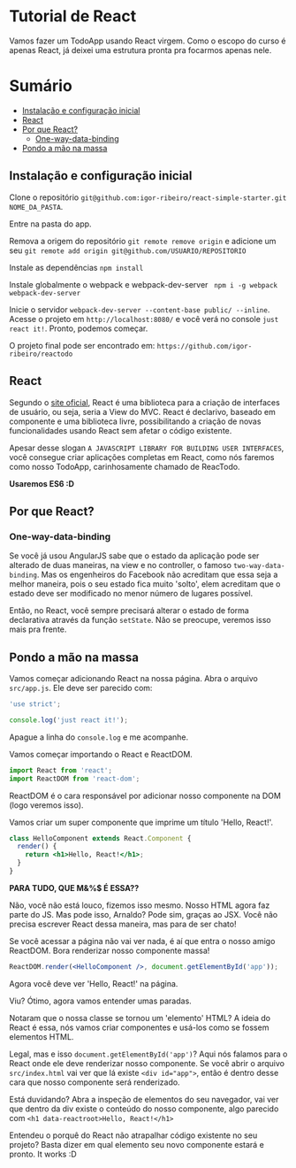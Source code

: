 # Tutorial de React

Vamos fazer um TodoApp usando React virgem. Como o escopo do curso é apenas React, já deixei uma estrutura pronta pra focarmos apenas nele.

# Sumário
- [Instalação e configuração inicial](#instalação-e-configuração-inicial)
- [React](#react)
- [Por que React?](#por-que-react)
  - [One-way-data-binding](#one-way-data-binding)
- [Pondo a mão na massa](#pondo-a-mão-na-massa)

## Instalação e configuração inicial
Clone o repositório ```git@github.com:igor-ribeiro/react-simple-starter.git NOME_DA_PASTA```.

Entre na pasta do app.

Remova a origem do repositório ```git remote remove origin``` e adicione um seu ```git remote add origin git@github.com/USUARIO/REPOSITORIO```

Instale as dependências ```npm install```

Instale globalmente o webpack e webpack-dev-server ``` npm i -g webpack webpack-dev-server```

Inicie o servidor ```webpack-dev-server --content-base public/ --inline```. Acesse o projeto em ```http://localhost:8080/``` e você verá no console ```just react it!```. Pronto, podemos começar.

O projeto final pode ser encontrado em: ```https://github.com/igor-ribeiro/reactodo```

## React

Segundo o [site oficial](https://facebook.github.io/react/), React é uma biblioteca para a criação de interfaces de usuário, ou seja, seria a View do MVC. React é declarivo, baseado em componente e uma biblioteca livre, possibilitando a criação de novas funcionalidades usando React sem afetar o código existente.

Apesar desse slogan ```A JAVASCRIPT LIBRARY FOR BUILDING USER INTERFACES```, você consegue criar aplicações completas em React, como nós faremos como nosso TodoApp, carinhosamente chamado de ReacTodo.

**Usaremos ES6 :D**

## Por que React?

### One-way-data-binding

Se você já usou AngularJS sabe que o estado da aplicação pode ser alterado de duas maneiras, na view e no controller, o famoso ```two-way-data-binding```. Mas os engenheiros do Facebook não acreditam que essa seja a melhor maneira, pois o seu estado fica muito 'solto', elem acreditam que o estado deve ser modificado no menor número de lugares possível.

Então, no React, você sempre precisará alterar o estado de forma declarativa através da função ```setState```. Não se preocupe, veremos isso mais pra frente.

## Pondo a mão na massa

Vamos começar adicionando React na nossa página. Abra o arquivo ```src/app.js```. Ele deve ser parecido com:

```jsx
'use strict';

console.log('just react it!');
```
Apague a linha do ```console.log``` e me acompanhe.

Vamos começar importando o React e ReactDOM.

```js
import React from 'react';
import ReactDOM from 'react-dom';
```

ReactDOM é o cara responsável por adicionar nosso componente na DOM (logo veremos isso).

Vamos criar um super componente que imprime um título 'Hello, React!'.

```jsx
class HelloComponent extends React.Component {
  render() {
    return <h1>Hello, React!</h1>;
  }
}
```

**PARA TUDO, QUE M&%$ É ESSA??**

Não, você não está louco, fizemos isso mesmo. Nosso HTML agora faz parte do JS.
Mas pode isso, Arnaldo? Pode sim, graças ao JSX. Você não precisa escrever React dessa maneira, mas para de ser chato!

Se você acessar a página não vai ver nada, é aí que entra o nosso amigo ReactDOM. Bora renderizar nosso componente massa!

```jsx
ReactDOM.render(<HelloComponent />, document.getElementById('app'));
```

Agora você deve ver 'Hello, React!' na página.

Viu? Ótimo, agora vamos entender umas paradas.

Notaram que o nossa classe se tornou um 'elemento' HTML? A ideia do React é essa, nós vamos criar componentes e usá-los como se fossem elementos HTML.

Legal, mas e isso ```document.getElementById('app')```? Aqui nós falamos para o React onde ele deve renderizar nosso componente. Se você abrir o arquivo ```src/index.html``` vai ver que lá existe ```<div id="app">```, então é dentro desse cara que nosso componente será renderizado.

Está duvidando? Abra a inspeção de elementos do seu navegador, vai ver que dentro da div existe o conteúdo do nosso componente, algo parecido com ```<h1 data-reactroot>Hello, React!</h1>```

Entendeu o porquê do React não atrapalhar código existente no seu projeto? Basta dizer em qual elemento seu novo componente estará e pronto. It works :D
